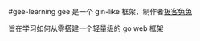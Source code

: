 #gee-learning
gee 是一个 gin-like 框架，制作者[极客兔兔](https://github.com/geektutu/7days-golang)

旨在学习如何从零搭建一个轻量级的 go web 框架
